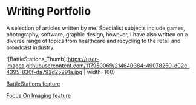 # Writing Portfolio

A selection of articles written by me. Specialist subjects include games, photography, software, graphic design, however, I have also written on a diverse range of topics from healthcare and recycling to the retail and broadcast industry.

![BattleStations_Thumb](https://user-images.githubusercontent.com/117950069/214640384-49078250-d02e-4395-830f-da792d25291a.jpg | width=100)

[BattleStations feature](https://github.com/JonLysons/Writing_Portfolio/blob/main/BattleStations.pdf)

[Focus On Imaging feature](https://github.com/JonLysons/Writing_Portfolio/blob/main/FocusOnImaging%202.pdf)
